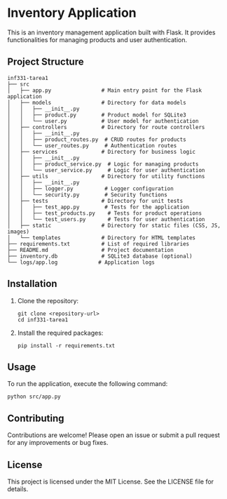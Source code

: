 # Inventory Application

This is an inventory management application built with Flask. It provides functionalities for managing products and user authentication.

## Project Structure

```
inf331-tarea1
├── src
│   ├── app.py                # Main entry point for the Flask application
│   ├── models                # Directory for data models
│   │   ├── __init__.py
│   │   ├── product.py        # Product model for SQLite3
│   │   └── user.py           # User model for authentication
│   ├── controllers           # Directory for route controllers
│   │   ├── __init__.py
│   │   ├── product_routes.py  # CRUD routes for products
│   │   └── user_routes.py     # Authentication routes
│   ├── services              # Directory for business logic
│   │   ├── __init__.py
│   │   ├── product_service.py  # Logic for managing products
│   │   └── user_service.py     # Logic for user authentication
│   ├── utils                 # Directory for utility functions
│   │   ├── __init__.py
│   │   ├── logger.py          # Logger configuration
│   │   └── security.py        # Security functions
│   ├── tests                 # Directory for unit tests
│   │   ├── test_app.py        # Tests for the application
│   │   ├── test_products.py    # Tests for product operations
│   │   └── test_users.py       # Tests for user authentication
│   ├── static                # Directory for static files (CSS, JS, images)
│   └── templates             # Directory for HTML templates
├── requirements.txt          # List of required libraries
├── README.md                 # Project documentation
├── inventory.db              # SQLite3 database (optional)
└── logs/app.log             # Application logs
```

## Installation

1. Clone the repository:
   ```
   git clone <repository-url>
   cd inf331-tarea1
   ```

2. Install the required packages:
   ```
   pip install -r requirements.txt
   ```

## Usage

To run the application, execute the following command:
```
python src/app.py
```

## Contributing

Contributions are welcome! Please open an issue or submit a pull request for any improvements or bug fixes.

## License

This project is licensed under the MIT License. See the LICENSE file for details.